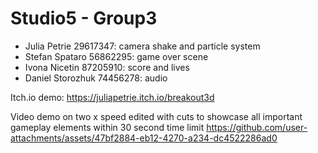 # Studio5 - Group3
- Julia Petrie 29617347: camera shake and particle system
- Stefan Spataro 56862295: game over scene
- Ivona Nicetin 87205910: score and lives
- Daniel Storozhuk 74456278: audio


Itch.io demo: https://juliapetrie.itch.io/breakout3d

Video demo on two x speed edited with cuts to showcase all important gameplay elements within 30 second time limit
https://github.com/user-attachments/assets/47bf2884-eb12-4270-a234-dc4522286ad0

